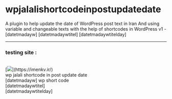 # wpjalalishortcodeinpostupdatedate
A plugin to help update the date of WordPress post text in Iran
And using variable and changeable texts with the help of shortcodes in WordPress
v1 - [datetmadayw] [datetmadaywtitel] [datetmadaywtitelday]
<hr>
<h3>
testing site :
</h3>
<br>
[<img src ="https://img.shields.io/badge/website-%23.svg?&style=for-the-badge&logo=www&logoColor=white%22&color=orange">](https://imenkv.ir/)
<br>
 wp jalali shortcode in post update date
<br>
[datetmadayw] wp short code
<br>
[datetmadaywtitel]
<br>
[datetmadaywtitelday]

